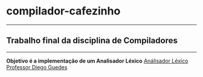# compilador-cafezinho
***
## Trabalho final da disciplina de Compiladores
***
**Objetivo é a implementação  de um Analisador Léxico**
[Análisador Léxico](/home/guilherme/Pictures/Lexico.png)
[Professor Diego Guedes](https://github.com/diegoguedes "Github") 
